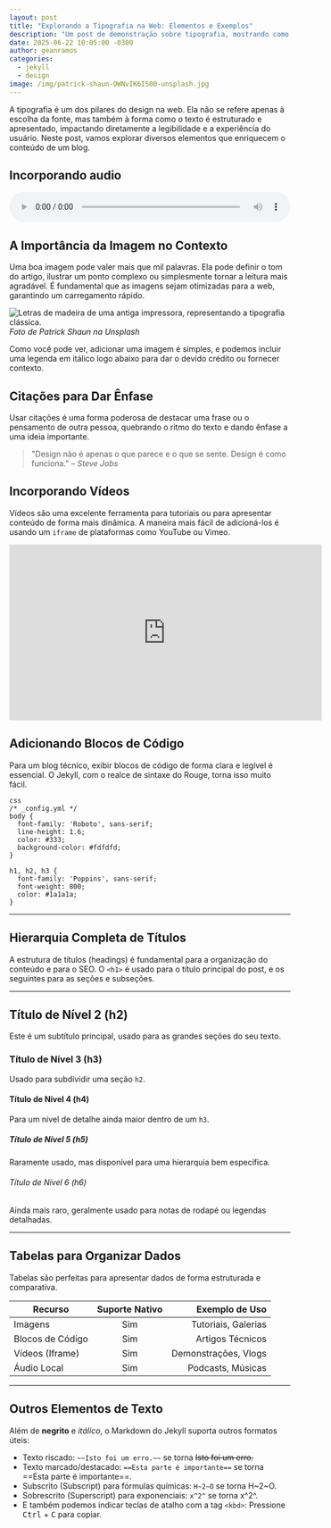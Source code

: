 ```yaml
---
layout: post
title: "Explorando a Tipografia na Web: Elementos e Exemplos"
description: "Um post de demonstração sobre tipografia, mostrando como incorporar vídeos, áudio, citações, código, imagens e outros elementos em um blog Jekyll."
date: 2025-06-22 10:05:00 -0300
author: geanramos
categories:
  - jekyll
  - design
image: /img/patrick-shaun-OWNvIK6I500-unsplash.jpg
---
```


A tipografia é um dos pilares do design na web. Ela não se refere apenas à escolha da fonte, mas também à forma como o texto é estruturado e apresentado, impactando diretamente a legibilidade e a experiência do usuário. Neste post, vamos explorar diversos elementos que enriquecem o conteúdo de um blog.

## Incorporando audio
<audio controls style="width: 100%;">
<source src="https://tishanews.u1m.com.br/audio/giro-de-noticias-250404-p1.mp3" type="audio/mpeg">
Seu navegador não suporta o elemento de áudio.
</audio>

## A Importância da Imagem no Contexto

Uma boa imagem pode valer mais que mil palavras. Ela pode definir o tom do artigo, ilustrar um ponto complexo ou simplesmente tornar a leitura mais agradável. É fundamental que as imagens sejam otimizadas para a web, garantindo um carregamento rápido.

![Letras de madeira de uma antiga impressora, representando a tipografia clássica.](https://images.unsplash.com/photo-1593486544625-13ef2368e43a?q=80&w=1441&auto=format&fit=crop&ixlib=rb-4.1.0&ixid=M3wxMjA3fDB8MHxwaG90by1wYWdlfHx8fGVufDB8fHx8fA%3D%3D)
*Foto de Patrick Shaun na Unsplash*

Como você pode ver, adicionar uma imagem é simples, e podemos incluir uma legenda em itálico logo abaixo para dar o devido crédito ou fornecer contexto.

## Citações para Dar Ênfase

Usar citações é uma forma poderosa de destacar uma frase ou o pensamento de outra pessoa, quebrando o ritmo do texto e dando ênfase a uma ideia importante.

> "Design não é apenas o que parece e o que se sente. Design é como funciona."
> <cite>– Steve Jobs</cite>

## Incorporando Vídeos

Vídeos são uma excelente ferramenta para tutoriais ou para apresentar conteúdo de forma mais dinâmica. A maneira mais fácil de adicioná-los é usando um `iframe` de plataformas como YouTube ou Vimeo.

<iframe width="560" height="315" src="https://www.youtube.com/embed/gWd3YaBsxvs?si=dxZxRnmZ2_BQQ0hx" title="YouTube video player" frameborder="0" allow="accelerometer; autoplay; clipboard-write; encrypted-media; gyroscope; picture-in-picture; web-share" referrerpolicy="strict-origin-when-cross-origin" allowfullscreen></iframe>

## Adicionando Blocos de Código

Para um blog técnico, exibir blocos de código de forma clara e legível é essencial. O Jekyll, com o realce de sintaxe do Rouge, torna isso muito fácil.

    css
    /* _config.yml */
    body {
      font-family: 'Roboto', sans-serif;
      line-height: 1.6;
      color: #333;
      background-color: #fdfdfd;
    }
    
    h1, h2, h3 {
      font-family: 'Poppins', sans-serif;
      font-weight: 800;
      color: #1a1a1a;
    }




---

## Hierarquia Completa de Títulos

A estrutura de títulos (headings) é fundamental para a organização do conteúdo e para o SEO. O `<h1>` é usado para o título principal do post, e os seguintes para as seções e subseções.

---

## Título de Nível 2 (h2)
Este é um subtítulo principal, usado para as grandes seções do seu texto.

### Título de Nível 3 (h3)
Usado para subdividir uma seção `h2`.

#### Título de Nível 4 (h4)
Para um nível de detalhe ainda maior dentro de um `h3`.

##### Título de Nível 5 (h5)
Raramente usado, mas disponível para uma hierarquia bem específica.

###### Título de Nível 6 (h6)
Ainda mais raro, geralmente usado para notas de rodapé ou legendas detalhadas.

---

## Tabelas para Organizar Dados

Tabelas são perfeitas para apresentar dados de forma estruturada e comparativa.

| Recurso         | Suporte Nativo | Exemplo de Uso        |
| --------------- |:--------------:| ---------------------:|
| Imagens         |      Sim       | Tutoriais, Galerias   |
| Blocos de Código|      Sim       | Artigos Técnicos      |
| Vídeos (Iframe) |      Sim       | Demonstrações, Vlogs  |
| Áudio Local     |      Sim       | Podcasts, Músicas     |

---

## Outros Elementos de Texto

Além de **negrito** e *itálico*, o Markdown do Jekyll suporta outros formatos úteis:

- Texto riscado: `~~Isto foi um erro.~~` se torna ~~Isto foi um erro.~~
- Texto marcado/destacado: `==Esta parte é importante==` se torna ==Esta parte é importante==.
- Subscrito (Subscript) para fórmulas químicas: `H~2~O` se torna H~2~O.
- Sobrescrito (Superscript) para exponenciais: `x^2^` se torna x^2^.
- E também podemos indicar teclas de atalho com a tag `<kbd>`: Pressione <kbd>Ctrl</kbd> + <kbd>C</kbd> para copiar.
